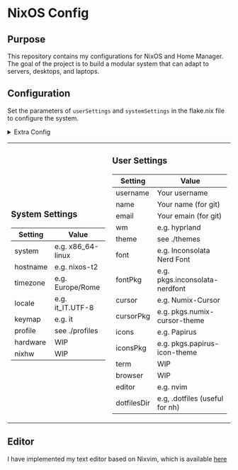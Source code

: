 # NixOS Config

## Purpose

This repository contains my configurations for NixOS and Home Manager. The goal of the project is to build a modular system that can adapt to servers, desktops, and laptops.

## Configuration

Set the parameters of `userSettings` and `systemSettings` in the flake.nix file to configure the system.

<details><summary>Extra Config</summary>

- See [Desktop Environments](https://github.com/matteocavestri/nixos-config/blob/main/docs/desktop.md)
- See [Themes](https://github.com/matteocavestri/nixos-config/blob/main/docs/themes.md)
- See [Profiles](https://github.com/matteocavestri/nixos-config/blob/main/docs/profiles.md)

</details>

<table>
  <tr>
    <td>

### System Settings

| Setting  | Value             |
| -------- | ----------------- |
| system   | e.g. x86_64-linux |
| hostname | e.g. nixos-t2     |
| timezone | e.g. Europe/Rome  |
| locale   | e.g. it_IT.UTF-8  |
| keymap   | e.g. it           |
| profile  | see ./profiles    |
| hardware | WIP               |
| nixhw    | WIP               |

</td>
<td>

### User Settings

| Setting     | Value                          |
| ----------- | ------------------------------ |
| username    | Your username                  |
| name        | Your name (for git)            |
| email       | Your emain (for git)           |
| wm          | e.g. hyprland                  |
| theme       | see ./themes                   |
| font        | e.g. Inconsolata Nerd Font     |
| fontPkg     | e.g. pkgs.inconsolata-nerdfont |
| cursor      | e.g. Numix-Cursor              |
| cursorPkg   | e.g. pkgs.numix-cursor-theme   |
| icons       | e.g. Papirus                   |
| iconsPkg    | e.g. pkgs.papirus-icon-theme   |
| term        | WIP                            |
| browser     | WIP                            |
| editor      | e.g. nvim                      |
| dotfilesDir | e.g, .dotfiles (useful for nh) |

</td>

  </tr>
</table>

## Editor

I have implemented my text editor based on Nixvim, which is available [here](https://github.com/matteocavestri/nevica)
